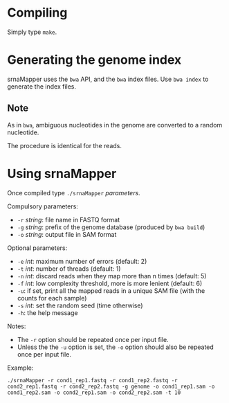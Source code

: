 # Compiling

Simply type `make`.


# Generating the genome index

srnaMapper uses the `bwa` API, and the `bwa` index files.
Use `bwa index` to generate the index files.

## Note

As in `bwa`, ambiguous nucleotides in the genome are converted to a random nucleotide.

The procedure is identical for the reads. 

# Using srnaMapper

Once compiled type `./srnaMapper` *parameters*.

Compulsory parameters:

* `-r` *string*: file name in FASTQ format
* `-g` *string*: prefix of the genome database (produced by `bwa build`)
* `-o` *string*: output file in SAM format

Optional parameters:

* `-e` *int*: maximum number of errors (default: 2)
* `-t` *int*: number of threads (default: 1)
* `-n` *int*: discard reads when they map more than n times (default: 5)
* `-f` *int*: low complexity threshold, more is more lenient (default: 6)
* `-u`: if set, print all the mapped reads in a unique SAM file (with the counts for each sample)
* `-s` *int*: set the random seed (time otherwise)
* `-h`: the help message

Notes:

* The `-r` option should be repeated once per input file.
* Unless the the `-u` option is set, the `-o` option should also be repeated once per input file.

Example:

    ./srnaMapper -r cond1_rep1.fastq -r cond1_rep2.fastq -r cond2_rep1.fastq -r cond2_rep2.fastq -g genome -o cond1_rep1.sam -o cond1_rep2.sam -o cond2_rep1.sam -o cond2_rep2.sam -t 10
